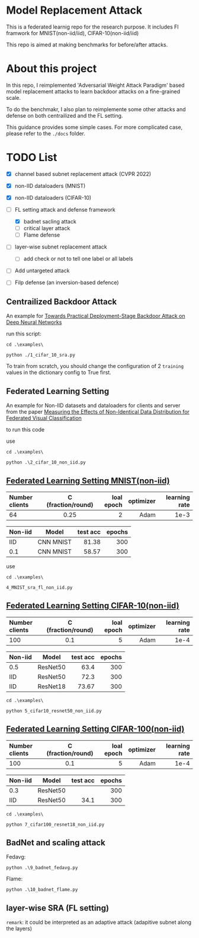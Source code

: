# Model Replacement Attack
This is a federated learnig repo for the research purpose.
It includes Fl framwork for MNIST(non-iid/iid), CIFAR-10(non-iid/iid)

This repo is aimed at making benchmarks for before/after attacks.
# About this project


In this repo, I reimplemented 'Adversarial Weight Attack Paradigm' based model replacement attacks to learn backdoor attacks on a fine-grained scale.

To do the benchmakr, I also plan to reimplemente some other attacks and defense on both centrailized and the FL setting.

This guidance provides some simple cases.
For more complicated case, please refer to the `./docs` folder.

# TODO List
- [x] channel based subnet replacement attack (CVPR 2022)
- [x] non-IID dataloaders (MNIST)
- [x] non-IID dataloaders (CIFAR-10)
- [ ] FL setting attack and defense framework
    - [x] badnet sacling attack
    - [ ] critical layer attack
    - [ ] Flame defense
- [ ] layer-wise subnet replacement attack
    - [ ] add check or not to tell one label or all labels
- [ ] Add untargeted attack
- [ ] Filp defense (an inversion-based defence)


## Centrailized  Backdoor Attack


An example for [Towards Practical Deployment-Stage Backdoor Attack on Deep Neural Networks](https://arxiv.org/abs/2111.12965)

run this script:
```
cd .\examples\
```
```
python ./1_cifar_10_sra.py
```
To train from scratch, you should change the configuration of 2 `training` values in the dictionary config to True first.


## Federated Learning Setting
An example for Non-IID datasets and dataloaders for clients and server from the paper [Measuring the Effects of Non-Identical Data Distribution for Federated Visual Classification](https://arxiv.org/abs/1909.06335)

to run this code

use
```
cd .\examples\
```
```
python .\2_cifar_10_non_iid.py
```

## [Federated Learning Setting MNIST(non-iid)](./examples/4_MNIST_sra_fl_non_iid.py)
|  Number clients | C (fraction/round) | loal epoch | optimizer| learning rate|
| :----------- | :------------: | ------------: | ------------: |------------: |
| 64        |   0.25        |   2       | Adam|1e-3


|  Non-iid | Model | test acc | epochs|
| :----------- | :------------: | ------------: | ------------: |
| IID       |    CNN MNIST        |    81.38       | 300|
| 0.1       |    CNN MNIST        |    58.57       | 300|

use 
```
cd .\examples\
```
```
4_MNIST_sra_fl_non_iid.py
```
## [Federated Learning Setting CIFAR-10(non-iid)](./examples/5_cifar10_fl_non_iid.py)
|  Number clients | C (fraction/round) | loal epoch | optimizer| learning rate|
| :----------- | :------------: | ------------: | ------------: |------------: |
| 100        |   0.1        |   5       | Adam|1e-4


|  Non-iid | Model | test acc | epochs|
| :----------- | :------------: | ------------: | ------------: |
| 0.5        |    ResNet50        |    63.4      | 300|
| IID        |    ResNet50        |    72.3      | 300|
| IID        |    ResNet18        |    73.67      | 300|
```
cd .\examples\
```
```
python 5_cifar10_resnet50_non_iid.py 
```


## [Federated Learning Setting CIFAR-100(non-iid)](./examples/7_cifar100_resnet18_non_iid.py)
|  Number clients | C (fraction/round) | loal epoch | optimizer| learning rate|
| :----------- | :------------: | ------------: | ------------: |------------: |
| 100        |   0.1        |   5       | Adam|1e-4


|  Non-iid | Model | test acc | epochs|
| :----------- | :------------: | ------------: | ------------: |
| 0.3        |    ResNet50        |         | 300|
| IID        |    ResNet50        |    34.1   | 300|
```
cd .\examples\
```
```
python 7_cifar100_resnet18_non_iid.py 
```

## BadNet and scaling attack
Fedavg:
```
python .\9_badnet_fedavg.py
```
Flame:
```
python .\10_badnet_flame.py
```

## layer-wise SRA (FL setting)

`remark`: it could be interpreted as an adaptive attack (adapitive subnet along the layers)